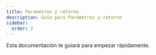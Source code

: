 ```yaml
---
title: Parametros y retorno
description: Guía para Parametros y retorno
sidebar:
  order: 2
---
```

Esta documentación te guiará para empezar rápidamente.
